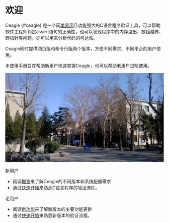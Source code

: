 # 欢迎

Ceagle {#ceagle} 是一个简[单易用](前方)且功能强大的C语言程序验证工具，可以帮助软件工程师判定assert语句的正确性，也可以发现程序中的内存溢出、数组越界、野指针等问题，亦可以用来分析代码的可达性。

Ceagle同时提供网页版和命令行版两个版本，方便不同需求、不同平台的用户使用。

本使用手册旨在帮助新用户快速掌握Ceagle，也可以帮助老用户进阶使用。

![给力的图片](WP_20140227_002.jpg)

新用户

*   阅读[概览](#301259762840345-_topic_Newtopic1)来了解Ceagle的不同版本和系统配置需求
*   通过[快速开始](#301259762840345-_topic_Newtopic12)来熟悉C语言程序的验证流程。

老用户

*   阅读[新功能](#301259762840345-_topic_Newtopic8)来了解新版本的主要功能更新
*   通过[快速开始](#301259762840345-_topic_Newtopic12)来熟悉新版本的验证流程。